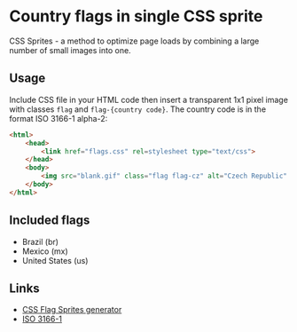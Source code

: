 Country flags in single CSS sprite
==================================

CSS Sprites - a method to optimize page loads by combining a large number of small images into one. 

## Usage

Include CSS file in your HTML code then insert a transparent 1x1 pixel image with classes `flag` and `flag-{country code}`. The country code is in the format ISO 3166-1 alpha-2:

```html
<html>
    <head>
        <link href="flags.css" rel=stylesheet type="text/css">
    </head>
    <body>
        <img src="blank.gif" class="flag flag-cz" alt="Czech Republic" />
    </body>
</html>
```

## Included flags


* Brazil (br)
* Mexico (mx)
* United States (us)

## Links

* [CSS Flag Sprites generator](https://www.flag-sprites.com/ "Country flags in single CSS sprite")
* [ISO 3166-1](https://en.wikipedia.org/wiki/ISO_3166-1_alpha-2)